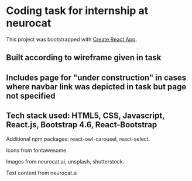 # Coding task for internship at neurocat

This project was bootstrapped with [Create React App](https://github.com/facebook/create-react-app).

## Built according to wireframe given in task
## Includes page for "under construction" in cases where navbar link was depicted in task but page not specified
## Tech stack used: HTML5, CSS, Javascript, React.js, Bootstrap 4.6, React-Bootstrap 

Additional npm packages: react-owl-carousel, react-select. 

Icons from fontawesome. 

Images from neurocat.ai, unsplash, shutterstock.

Text content from neurocat.ai

